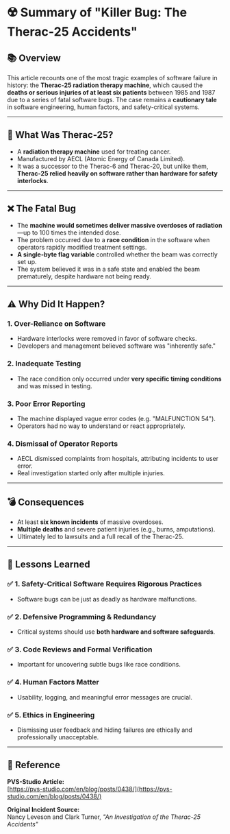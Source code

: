 # ☢️ Summary of "Killer Bug: The Therac-25 Accidents"

## 📚 Overview

This article recounts one of the most tragic examples of software failure in history: the **Therac-25 radiation therapy machine**, which caused the **deaths or serious injuries of at least six patients** between 1985 and 1987 due to a series of fatal software bugs. The case remains a **cautionary tale** in software engineering, human factors, and safety-critical systems.

---

## 🏥 What Was Therac-25?

- A **radiation therapy machine** used for treating cancer.
- Manufactured by AECL (Atomic Energy of Canada Limited).
- It was a successor to the Therac-6 and Therac-20, but unlike them, **Therac-25 relied heavily on software rather than hardware for safety interlocks**.

---

## ❌ The Fatal Bug

- The **machine would sometimes deliver massive overdoses of radiation**—up to 100 times the intended dose.
- The problem occurred due to a **race condition** in the software when operators rapidly modified treatment settings.
- **A single-byte flag variable** controlled whether the beam was correctly set up.
- The system believed it was in a safe state and enabled the beam prematurely, despite hardware not being ready.

---

## ⚠️ Why Did It Happen?

### 1. **Over-Reliance on Software**
- Hardware interlocks were removed in favor of software checks.
- Developers and management believed software was "inherently safe."

### 2. **Inadequate Testing**
- The race condition only occurred under **very specific timing conditions** and was missed in testing.

### 3. **Poor Error Reporting**
- The machine displayed vague error codes (e.g. "MALFUNCTION 54").
- Operators had no way to understand or react appropriately.

### 4. **Dismissal of Operator Reports**
- AECL dismissed complaints from hospitals, attributing incidents to user error.
- Real investigation started only after multiple injuries.

---

## 💣 Consequences

- At least **six known incidents** of massive overdoses.
- **Multiple deaths** and severe patient injuries (e.g., burns, amputations).
- Ultimately led to lawsuits and a full recall of the Therac-25.

---

## 🧠 Lessons Learned

### ✅ 1. Safety-Critical Software Requires Rigorous Practices
- Software bugs can be just as deadly as hardware malfunctions.

### ✅ 2. Defensive Programming & Redundancy
- Critical systems should use **both hardware and software safeguards**.

### ✅ 3. Code Reviews and Formal Verification
- Important for uncovering subtle bugs like race conditions.

### ✅ 4. Human Factors Matter
- Usability, logging, and meaningful error messages are crucial.

### ✅ 5. Ethics in Engineering
- Dismissing user feedback and hiding failures are ethically and professionally unacceptable.

---

## 📌 Reference

**PVS-Studio Article:**  
[https://pvs-studio.com/en/blog/posts/0438/](https://pvs-studio.com/en/blog/posts/0438/)

**Original Incident Source:**  
Nancy Leveson and Clark Turner, *"An Investigation of the Therac-25 Accidents"*